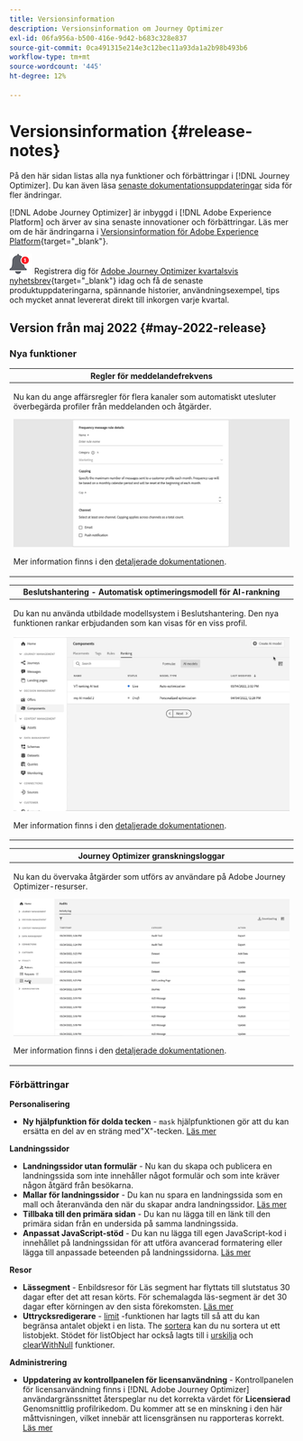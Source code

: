 ```yaml
---
title: Versionsinformation
description: Versionsinformation om Journey Optimizer
exl-id: 06fa956a-b500-416e-9d42-b683c328e837
source-git-commit: 0ca491315e214e3c12bec11a93da1a2b98b493b6
workflow-type: tm+mt
source-wordcount: '445'
ht-degree: 12%

---
```


# Versionsinformation {#release-notes}

På den här sidan listas alla nya funktioner och förbättringar i [!DNL Journey Optimizer]. Du kan även läsa [senaste dokumentationsuppdateringar](documentation-updates.md) sida för fler ändringar.

[!DNL Adobe Journey Optimizer] är inbyggd i [!DNL Adobe Experience Platform] och ärver av sina senaste innovationer och förbättringar. Läs mer om de här ändringarna i [Versionsinformation för Adobe Experience Platform](https://experienceleague.adobe.com/docs/experience-platform/release-notes/latest.html){target=&quot;_blank&quot;}.

![Nyhetsbrev](../assets/do-not-localize/nl-icon.png) Registrera dig för [Adobe Journey Optimizer kvartalsvis nyhetsbrev](https://www.adobe.com/subscription/Adobe_Journey_Optimizer_NL.html){target=&quot;_blank&quot;} idag och få de senaste produktuppdateringarna, spännande historier, användningsexempel, tips och mycket annat levererat direkt till inkorgen varje kvartal.

## Version från maj 2022 {#may-2022-release}

### Nya funktioner

<table>
<thead>
<tr>
<th><strong>Regler för meddelandefrekvens</strong><br/></th>
</tr>
</thead>
<tbody>
<tr>
<td>
<p>Nu kan du ange affärsregler för flera kanaler som automatiskt utesluter överbegärda profiler från meddelanden och åtgärder.</p>
<img src="assets/frequency-rn.gif"/>
<p>Mer information finns i den <a href="../configuration/frequency-rules.md">detaljerade dokumentationen</a>.</p>
</td>
</tr>
</tbody>
</table>


<!--table>
<thead>
<tr>
<th><strong>Email BCC</strong><br/></th>
</tr>
</thead>
<tbody>
<tr>
<td>
<p>Availability date: <strong>May, 31</strong></p>
<p>You can now use the Email BCC (blind carbon copy) capability to store emails sent by Adobe Journey Optimizer. Enable this option in your email presets so that every email sent is blind-copied to your BCC address.</p>
<img src="assets/bcc-rn.gif"/>
<p>For more information, refer to the <a href="../configuration/email-settings.md#bcc-email">detailed documentation</a>.</p>
</td>
</tr>
</tbody>
</table-->


<table>
<thead>
<tr>
<th><strong>Beslutshantering - Automatisk optimeringsmodell för AI-rankning</strong><br/></th>
</tr>
</thead>
<tbody>
<tr>
<td>
<p>Du kan nu använda utbildade modellsystem i Beslutshantering. Den nya funktionen rankar erbjudanden som kan visas för en viss profil.</p>
<img src="assets/optimization.gif"/>
<p>Mer information finns i den <a href="../offers/offer-activities/configure-offer-selection.md#use-ranking-strategy">detaljerade dokumentationen</a>.</p>
</td>
</tr>
</tbody>
</table>

<!--table>
<thead>
<tr>
<th><strong>Attribute-based Access Control (ABAC)</strong><br/></th>
</tr>
</thead>
<tbody>
<tr>
<td>
<p>Permission management in Journey Optimizer has been extended to data access. You can now manage data access for specific teams or groups of users (i.e. internal, external, 3rd parties) ​and manage access to specific types of data (i.e. Sensitive Personal Data/SPD).</p>
<p>This capability is available for a limited set of customers.</p>
<p>For more information, refer to the <a href="../landing-pages/create-lp.md">detailed documentation</a>.</p>
</td>
</tr>
</tbody>
</table-->

<table>
<thead>
<tr>
<th><strong>Journey Optimizer granskningsloggar</strong><br/></th>
</tr>
</thead>
<tbody>
<tr>
<td>
<p>Nu kan du övervaka åtgärder som utförs av användare på Adobe Journey Optimizer-resurser.</p>
<img src="assets/audit-rn.gif"/>
<p>Mer information finns i den <a href="../reports/audit-logs.md">detaljerade dokumentationen</a>.</p>
</td>
</tr>
</tbody>
</table>

### Förbättringar

**Personalisering**

* **Ny hjälpfunktion för dolda tecken** - `mask` hjälpfunktionen gör att du kan ersätta en del av en sträng med&quot;X&quot;-tecken. [Läs mer](../personalization/functions/string.md#mask)

**Landningssidor**

* **Landningssidor utan formulär** - Nu kan du skapa och publicera en landningssida som inte innehåller något formulär och som inte kräver någon åtgärd från besökarna.
* **Mallar för landningssidor** - Du kan nu spara en landningssida som en mall och återanvända den när du skapar andra landningssidor. [Läs mer](../landing-pages/lp-templates.md)
* **Tillbaka till den primära sidan** - Du kan nu lägga till en länk till den primära sidan från en undersida på samma landningssida.
* **Anpassat JavaScript-stöd** - Du kan nu lägga till egen JavaScript-kod i innehållet på landningssidan för att utföra avancerad formatering eller lägga till anpassade beteenden på landningssidorna.	[Läs mer](../landing-pages/lp-custom-js.md)

**Resor**

* **Lässegment** - Enbildsresor för Läs segment har flyttats till slutstatus 30 dagar efter det att resan körts. För schemalagda läs-segment är det 30 dagar efter körningen av den sista förekomsten. [Läs mer](../building-journeys/read-segment.md)
* **Uttrycksredigerare** - [limit](../building-journeys/functions/functionlimit.md) -funktionen har lagts till så att du kan begränsa antalet objekt i en lista. The [sortera](../building-journeys/functions/functionsort.md) kan du nu sortera ut ett listobjekt. Stödet för listObject har också lagts till i [urskilja](../building-journeys/functions/functiondistinct.md) och [clearWithNull](../building-journeys/functions/functiondistinctwithnull.md) funktioner.

**Administrering**

* **Uppdatering av kontrollpanelen för licensanvändning** - Kontrollpanelen för licensanvändning finns i [!DNL Adobe Journey Optimizer] användargränssnittet återspeglar nu det korrekta värdet för **Licensierad** Genomsnittlig profilrikedom. Du kommer att se en minskning i den här måttvisningen, vilket innebär att licensgränsen nu rapporteras korrekt. [Läs mer](../segment/license-usage.md)
